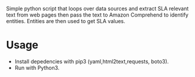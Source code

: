 Simple python script that loops over data sources and extract SLA relevant text from web pages then pass the text to Amazon Comprehend to identify entities. Entities are then used to get SLA values. 

# Usage

- Install depedencies with  pip3 (yaml,html2text,requests, boto3). 
- Run with Python3. 

